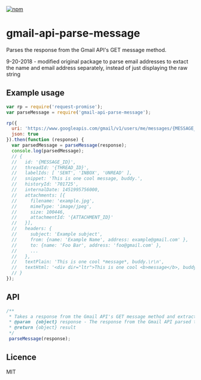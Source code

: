 [![npm][npm]][npm-url]

# gmail-api-parse-message
Parses the response from the Gmail API's GET message method. 

9-20-2018 - modified original package to parse email addresses to extact the name and email address separately, instead of just displaying the raw string

## Example usage

```js
var rp = require('request-promise');
var parseMessage = require('gmail-api-parse-message');

rp({
  uri: 'https://www.googleapis.com/gmail/v1/users/me/messages/{MESSAGE_ID}?access_token={ACCESS_TOKEN}',
  json: true
}).then(function (response) {
  var parsedMessage = parseMessage(response);
  console.log(parsedMessage);
  // { 
  //   id: '{MESSAGE_ID}',
  //   threadId: '{THREAD_ID}',
  //   labelIds: [ 'SENT', 'INBOX', 'UNREAD' ],
  //   snippet: 'This is one cool message, buddy.',
  //   historyId: '701725',
  //   internalDate: 1451995756000,
  //   attachments: [{ 
  //     filename: 'example.jpg',
  //     mimeType: 'image/jpeg',
  //     size: 100446,
  //     attachmentId: '{ATTACHMENT_ID}' 
  //   }],
  //   headers: {
  //     subject: 'Example subject',
  //     from: {name: 'Example Name', address: example@gmail.com' },
  //     to: {name: 'Foo Bar', address: 'foo@gmail.com' },
  //     ...
  //   },
  //   textPlain: 'This is one cool *message*, buddy.\r\n',
  //   textHtml: '<div dir="ltr">This is one cool <b>message</b>, buddy.</div>\r\n' 
  // }
});

```

## API


```js
/**
 * Takes a response from the Gmail API's GET message method and extracts all the relevant data.
 * @param  {object} response - The response from the Gmail API parsed to a JavaScript object.
 * @return {object} result
 */
 parseMessage(response);
```

## Licence
MIT

[npm]: https://img.shields.io/npm/v/gmail-api-parse-message.svg
[npm-url]: https://npmjs.com/package/gmail-api-parse-message
